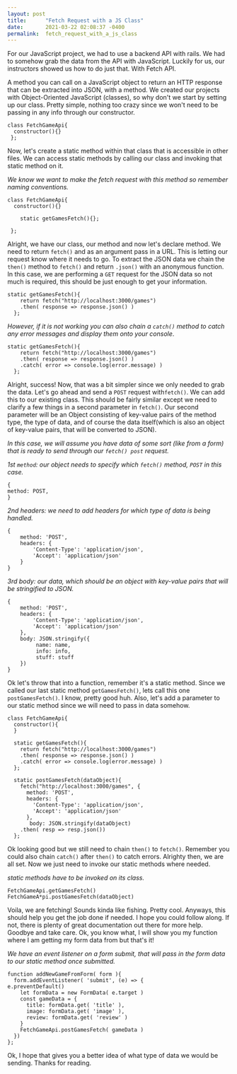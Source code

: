 ```yaml
---
layout: post
title:      "Fetch Request with a JS Class"
date:       2021-03-22 02:08:37 -0400
permalink:  fetch_request_with_a_js_class
---
```



For our JavaScript project, we had to use a backend API with rails. We had to somehow grab the data from the API with JavaScript. Luckily for us, our instructors showed us how to do just that. With Fetch API.

A method you can call on a JavaScript object to return an HTTP response that can be extracted into JSON, with a method. We created our projects with Object-Oriented JavaScript (classes), so why don't we start by setting up our class. Pretty simple, nothing too crazy since we won't need to be passing in any info through our constructor.

```
class FetchGameApi{
  constructor(){}
 };
```

Now, let's create a static method within that class that is accessible in other files. We can access static methods by calling our class and invoking that static method on it.

*We know we want to make the fetch request with this method so remember naming conventions.*

```
class FetchGameApi{
  constructor(){}
	
	static getGamesFetch(){};
	
 };
```

Alright, we have our class, our method and now let's declare method. We need to return `fetch()` and as an argument pass in a URL. This is letting our request know where it needs to go. To extract the JSON data we chain the `then()` method to `fetch()` and return `.json()` with an anonymous function. In this case, we are performing a `GET` request for the JSON data so not much is required, this should be just enough to get your information.

```
static getGamesFetch(){
    return fetch("http://localhost:3000/games")
    .then( response => response.json() )
  };
```

*However, if it is not working you can also chain a `catch()` method to catch any error messages and display them onto your console*.

```
static getGamesFetch(){
    return fetch("http://localhost:3000/games")
    .then( response => response.json() )
    .catch( error => console.log(error.message) )
  };
```

Alright, success! Now, that was a bit simpler since we only needed to grab the data. Let's go ahead and send a `POST` request with`fetch()`. We can add this to our existing class. This should be fairly similar except we need to clarify a few things in a second parameter in `fetch()`. Our second parameter will be an Object consisting of key-value pairs of the method type, the type of data, and of course the data itself(which is also an object of key-value pairs, that will be converted to JSON). 

*In this case, we will assume you have data of some sort (like from a form) that is ready to send through our `fetch() post` request.* 

*1st `method`: our object needs to specify which `fetch()` method, `POST` in this case.*

```
{
method: POST,
}
```

*2nd headers: we need to add headers for which type of data is being handled.*

```
{
	method: 'POST',
	headers: {
		'Content-Type': 'application/json',
		'Accept': 'application/json'
	}
}
```

*3rd body: our data, which should be an object with key-value pairs that will be stringified to JSON.*

```
{
	method: 'POST',
	headers: {
		'Content-Type': 'application/json',
		'Accept': 'application/json'
	},
	body: JSON.stringify({
		 name: name,
		 info: info,
		 stuff: stuff
	})
}
```


Ok let's throw that into a function, remember it's a static method. Since we called our last static method `getGamesFetch()`, lets call this one `postGamesFetch()`. I know, pretty good huh. Also, let's add a parameter to our static method since we will need to pass in data somehow.

```
class FetchGameApi{
  constructor(){
  }

  static getGamesFetch(){
    return fetch("http://localhost:3000/games")
    .then( response => response.json() )
    .catch( error => console.log(error.message) )
  };

  static postGamesFetch(dataObject){
    fetch("http://localhost:3000/games", {
      method: 'POST',
      headers: {
        'Content-Type': 'application/json',
        'Accept': 'application/json'
      },
       body: JSON.stringify(dataObject)
    .then( resp => resp.json())
  };
```
	
	
Ok looking good but we still need to chain `then()` to `fetch()`. Remember you could also chain `catch()` after `then()` to catch errors. Alrighty then, we are all set. Now we just need to invoke our static methods where needed.

*static methods have to be invoked on its class.*

```
FetchGameApi.getGamesFetch()
FetchGameA*pi.postGamesFetch(dataObject)
```

Voila, we are fetching! Sounds kinda like fishing. Pretty cool. Anyways, this should help you get the job done if needed. I hope you could follow along.  If not, there is plenty of great documentation out there for more help. Goodbye and take care. Ok, you know what, I will show you my function where I am getting my form data from but that's it!

*We have an event listener on a form submit, that will pass in the form data to our static method once submitted.*

```
function addNewGameFromForm( form ){
  form.addEventListener( 'submit', (e) => {
e.preventDefault()
    let formData = new FormData( e.target )
    const gameData = {
      title: formData.get( 'title' ),
      image: formData.get( 'image' ),
      review: formData.get( 'review' )
    }
    FetchGameApi.postGamesFetch( gameData )
  })
};
```

Ok, I hope that gives you a better idea of what type of data we would be sending. Thanks for reading.
